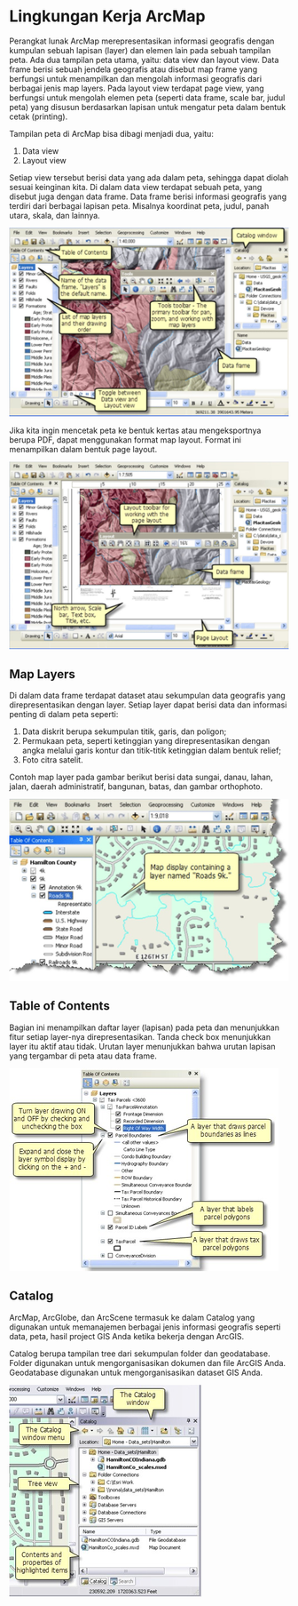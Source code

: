 # Lingkungan Kerja ArcMap

Perangkat lunak ArcMap merepresentasikan informasi geografis dengan kumpulan sebuah lapisan \(layer\) dan elemen lain pada sebuah tampilan peta. Ada dua tampilan peta utama, yaitu: data view dan layout view. Data frame berisi sebuah jendela geografis atau disebut map frame yang berfungsi untuk menampilkan dan mengolah informasi geografis dari berbagai jenis map layers. Pada layout view terdapat page view, yang berfungsi untuk mengolah elemen peta \(seperti data frame, scale bar, judul peta\) yang disusun berdasarkan lapisan untuk mengatur peta dalam bentuk cetak \(printing\).

Tampilan peta di ArcMap bisa dibagi menjadi dua, yaitu:

1. Data view
2. Layout view

Setiap view tersebut berisi data yang ada dalam peta, sehingga dapat diolah sesuai keinginan kita. Di dalam data view terdapat sebuah peta, yang disebut juga dengan data frame. Data frame berisi informasi geografis yang terdiri dari berbagai lapisan peta. Misalnya koordinat peta, judul, panah utara, skala, dan lainnya.

![Tampilan lingkungan kerja ArcMap beserta keterangannya](../.gitbook/assets/tampilan-arcmap.jpg)

Jika kita ingin mencetak peta ke bentuk kertas atau mengeksportnya berupa PDF, dapat menggunakan format map layout. Format ini menampilkan dalam bentuk page layout.

![](../.gitbook/assets/page-layout.jpg)

## Map Layers

Di dalam data frame terdapat dataset atau sekumpulan data geografis yang direpresentasikan dengan layer. Setiap layer dapat berisi data dan informasi penting di dalam peta seperti:

1. Data diskrit berupa sekumpulan titik, garis, dan poligon;
2. Permukaan peta, seperti ketinggian yang direpresentasikan dengan angka melalui garis kontur dan titik-titik ketinggian dalam bentuk relief; 
3. Foto citra satelit.

Contoh map layer pada gambar berikut berisi data sungai, danau, lahan, jalan, daerah administratif, bangunan, batas, dan gambar orthophoto.

![](../.gitbook/assets/map-layers.jpg)

## Table of Contents

Bagian ini menampilkan daftar layer \(lapisan\) pada peta dan menunjukkan fitur setiap layer-nya direpresentasikan. Tanda check box menunjukkan layer itu aktif atau tidak. Urutan layer menunjukkan bahwa urutan lapisan yang tergambar di peta atau data frame.

![](../.gitbook/assets/tableofcontents.jpg)

## Catalog

ArcMap, ArcGlobe, dan ArcScene termasuk ke dalam Catalog yang digunakan untuk memanajemen berbagai jenis informasi geografis seperti data, peta, hasil project GIS Anda ketika bekerja dengan ArcGIS.

Catalog berupa tampilan tree dari sekumpulan folder dan geodatabase. Folder digunakan untuk mengorganisasikan dokumen dan file ArcGIS Anda. Geodatabase digunakan untuk mengorganisasikan dataset GIS Anda.

![](../.gitbook/assets/catalog2.jpg)

